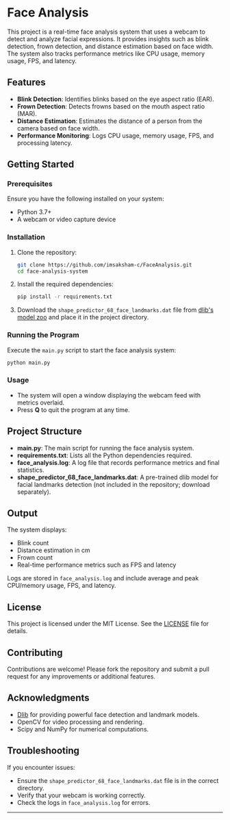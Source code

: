 # Face Analysis

This project is a real-time face analysis system that uses a webcam to detect and analyze facial expressions. It provides insights such as blink detection, frown detection, and distance estimation based on face width. The system also tracks performance metrics like CPU usage, memory usage, FPS, and latency.

## Features
- **Blink Detection**: Identifies blinks based on the eye aspect ratio (EAR).
- **Frown Detection**: Detects frowns based on the mouth aspect ratio (MAR).
- **Distance Estimation**: Estimates the distance of a person from the camera based on face width.
- **Performance Monitoring**: Logs CPU usage, memory usage, FPS, and processing latency.

## Getting Started

### Prerequisites
Ensure you have the following installed on your system:
- Python 3.7+
- A webcam or video capture device

### Installation
1. Clone the repository:
   ```bash
   git clone https://github.com/imsaksham-c/FaceAnalysis.git
   cd face-analysis-system
   ```

2. Install the required dependencies:
   ```bash
   pip install -r requirements.txt
   ```

3. Download the `shape_predictor_68_face_landmarks.dat` file from [dlib's model zoo](http://dlib.net/files/shape_predictor_68_face_landmarks.dat.bz2) and place it in the project directory.

### Running the Program
Execute the `main.py` script to start the face analysis system:
```bash
python main.py
```

### Usage
- The system will open a window displaying the webcam feed with metrics overlaid.
- Press **Q** to quit the program at any time.

## Project Structure
- **main.py**: The main script for running the face analysis system.
- **requirements.txt**: Lists all the Python dependencies required.
- **face_analysis.log**: A log file that records performance metrics and final statistics.
- **shape_predictor_68_face_landmarks.dat**: A pre-trained dlib model for facial landmarks detection (not included in the repository; download separately).

## Output
The system displays:
- Blink count
- Distance estimation in cm
- Frown count
- Real-time performance metrics such as FPS and latency

Logs are stored in `face_analysis.log` and include average and peak CPU/memory usage, FPS, and latency.

## License
This project is licensed under the MIT License. See the [LICENSE](LICENSE) file for details.

## Contributing
Contributions are welcome! Please fork the repository and submit a pull request for any improvements or additional features.

## Acknowledgments
- [Dlib](http://dlib.net/) for providing powerful face detection and landmark models.
- OpenCV for video processing and rendering.
- Scipy and NumPy for numerical computations. 

## Troubleshooting
If you encounter issues:
- Ensure the `shape_predictor_68_face_landmarks.dat` file is in the correct directory.
- Verify that your webcam is working correctly.
- Check the logs in `face_analysis.log` for errors.

---